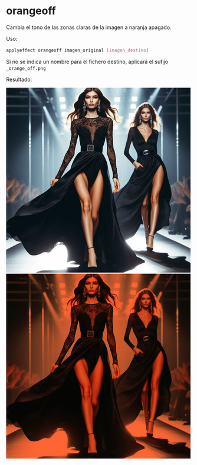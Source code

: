 # orangeoff

Cambia el tono de las zonas claras de la imagen a naranja apagado.

Uso:

``` sh
applyeffect orangeoff imagen_original [imagen_destino]
```

Si no se indica un nombre para el fichero destino, aplicará el sufijo `_orange_off.png`

Resultado:

![imagen original](../../images/image.jpg)
![orangeoff](../../images/image_orange_off.png)

